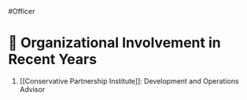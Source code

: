 #Officer 
# 💼 Organizational Involvement in Recent Years

1. [[Conservative Partnership Institute]]: Development and Operations Advisor
